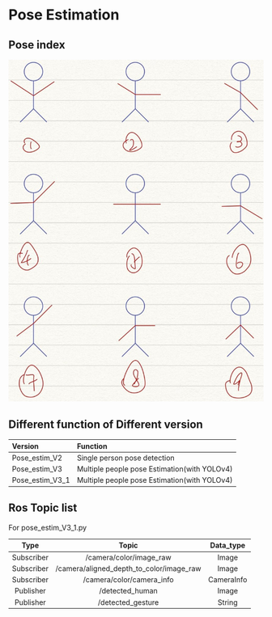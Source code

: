 # Pose Estimation

## Pose index
![Index](src/testing_source/Pose_Index.jpeg)

## Different function of Different version 

| Version | Function |
|:---|:---|
|Pose_estim_V2| Single person pose detection|
|Pose_estim_V3| Multiple people pose Estimation(with YOLOv4)|
|Pose_estim_V3_1|Multiple people pose Estimation(with YOLOv4)|

## Ros Topic list

For pose_estim_V3_1.py

|Type|Topic|Data_type|
|:---:|:---:|:---:|
|Subscriber|/camera/color/image_raw|Image|
|Subscriber|/camera/aligned_depth_to_color/image_raw|Image|
|Subscriber|/camera/color/camera_info|CameraInfo|
|Publisher|/detected_human|Image|
|Publisher|/detected_gesture|String|